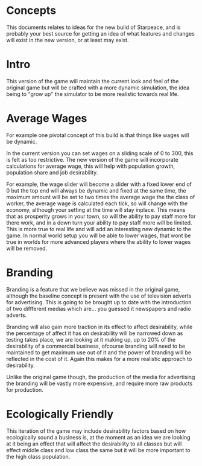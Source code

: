 # Concepts

This documents relates to ideas for the new build of Starpeace, and is probably your best source for getting an idea of what
features and changes will exist in the new version, or at least may exist.

# Intro

This version of the game will maintain the current look and feel of the original game but will be crafted with a more dynamic
simulation, the idea being to "grow up" the simulator to be more realistic towards real life.


# Average Wages

For example one pivotal concept of this build is that things like wages will be dynamic.

In the current version you can set wages on a sliding scale of 0 to 300, this is felt as too restrictive.
The new version of the game will incorporate calculations for average wage, this will help with population growth, population share and job desirability.

For example, the wage slider will become a slider with a fixed lower end of 0 but the top end will always be dynamic and fixed at the same time, the maximum amount will be set to two times the average wage the the class of worker, the average wage is calculated each tick, so will change with the economy, although your setting at the time will stay inplace. This means that as prosperity grows in your town, so will the ability to pay staff more for there work, and in a down turn your ability to pay staff more will be limited. This is more true to real life and will add an interesting new dynamic to the game. In normal world setup you will be able to lower wages, that wont be true in worlds for more advanced players where the ability to lower wages will be removed.

# Branding

Branding is a feature that we believe was missed in the original game, although the baseline concept is present with the use of television adverts for advertising. This is going to be brought up to date with the introduction of two diffferent medias which are... you guessed it newspapers and radio adverts.

Branding will also gain more traction in its effect to affect desirability, while the percentage of affect it has on desirability will be narrowed down as testing takes place, we are looking at it making up, up to 20% of the desirability of a commercial business, ofcourse branding will need to be maintained to get maximum use out of it and the power of branding will be reflected in the cost of it. Again this makes for a more realistic approach to desirability.

Unlike the original game though, the production of the media for advertising the branding will be vastly more expensive, and require more raw products for production.

# Ecologically Friendly

This iteration of the game may include desirability factors based on how ecologically sound a business is, at the moment as an idea we are looking at it being an effect that will affect the desirability to all classes but will effect middle class and low class the same but it will be more important to the high class population.

